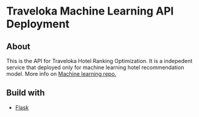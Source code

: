 # Traveloka Machine Learning API Deployment

## About

This is the API for Traveloka Hotel Ranking Optimization. It is a indepedent service that deployed only for machine learning hotel recommendation model. More info on [Machine learning repo.](https://github.com/C22-HO02-Traveloka-Hotel-Recommendation/Machine-Learning)

## Build with

* [Flask](https://flask.palletsprojects.com/)